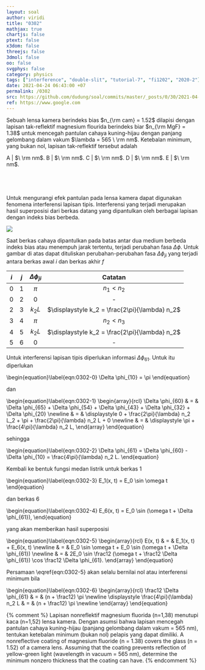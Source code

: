 ```yaml
---
layout: soal
author: viridi
title: "0302"
mathjax: true
chartjs: false
ptext: false
x3dom: false
threejs: false
3dmol: false
oo: false
svgphys: false
category: physics
tags: ["interference", "double-slit", "tutorial-7", "fi1202", "2020-2"]
date: 2021-04-24 06:43:00 +07
permalink: /0302
src: https://github.com/dudung/soal/commits/master/_posts/0/30/2021-04-24-elementary-physics-tutorial-7-2.md
ref: https://www.google.com
---
```

Sebuah lensa kamera berindeks bias $n_{\rm cam} = 1.52$ dilapisi dengan lapisan tak-reflektif magnesium flourida berindeks biar $n_{\rm MgF} = 1.38$ untuk mencegah pantulan cahaya kuning-hijau dengan panjang gelombang dalam vakum $\lambda = 565 \ \rm nm$. Ketebalan minimum, yang bukan nol, lapisan tak-reflektif tersebut adalah

A | $\ \rm nm$.
B | $\ \rm nm$.
C | $\ \rm nm$.
D | $\ \rm nm$.
E | $\ \rm nm$.


## &nbsp;
Untuk mengurangi efek pantulan pada lensa kamera dapat digunakan fenomena interferensi lapisan tipis. Interferensi yang terjadi merupakan hasil superposisi dari berkas datang yang dipantulkan oleh berbagai lapisan dengan indeks bias berbeda.

![]({{site.baseurl}}/assets/img/0/30/0302.png)

Saat berkas cahaya dipantulkan pada batas antar dua medium berbeda indeks bias atau menempuh jarak tertentu, terjadi perubahan fasa $\Delta \phi$. Untuk gambar di atas dapat dituliskan perubahan-perubahan fasa $\Delta \phi_{ji}$ yang terjadi antara berkas awal $i$ dan berkas akhir $f$

$i$ | $j$ | $\Delta \phi_{ji}$ | Catatan
:-: | :-: | :-: | :-:
0 | 1 | $\pi$ | $n_1 < n_2$
0 | 2 | 0 | -
2 | 3 | $k_2 L$ | $\displaystyle k_2 = \frac{2\pi}{\lambda} n_2$
3 | 4 | $\pi$ | $n_2 < n_3$
4 | 5 | $k_2 L$ | $\displaystyle k_2 = \frac{2\pi}{\lambda} n_2$
5 | 6 | 0 | -

Untuk interferensi lapisan tipis diperlukan informasi $\Delta \phi_{61}$. Untuk itu diperlukan

\begin{equation}\label{eqn:0302-0}
\Delta \phi_{10} = \pi
\end{equation}

dan

\begin{equation}\label{eqn:0302-1}
\begin{array}{rcl}
\Delta \phi_{60} & = & \Delta \phi_{65} + \Delta \phi_{54} + \Delta \phi_{43} + \Delta \phi_{32} + \Delta \phi_{20} \newline
& = & \displaystyle 0 + \frac{2\pi}{\lambda} n_2 L_2 + \pi + \frac{2\pi}{\lambda} n_2 L + 0 \newline
& = & \displaystyle \pi + \frac{4\pi}{\lambda} n_2 L,
\end{array}
\end{equation}

sehingga

\begin{equation}\label{eqn:0302-2}
\Delta \phi_{61} = \Delta \phi_{60} - \Delta \phi_{10} = \frac{4\pi}{\lambda} n_2 L.
\end{equation}

Kembali ke bentuk fungsi medan listrik untuk berkas $1$

\begin{equation}\label{eqn:0302-3}
E_1(x, t) = E_0 \sin \omega t
\end{equation}

dan berkas $6$

\begin{equation}\label{eqn:0302-4}
E_6(x, t) = E_0 \sin (\omega t + \Delta \phi_{61}),
\end{equation}

yang akan memberikan hasil superposisi

\begin{equation}\label{eqn:0302-5}
\begin{array}{rcl}
E(x, t) & = & E_1(x, t) + E_6(x, t) \newline
& = & E_0 \sin \omega t + E_0 \sin (\omega t + \Delta \phi_{61}) \newline
& = & 2E_0 \sin \frac12 (\omega t + \frac12 \Delta \phi_{61}) \cos \frac12 \Delta \phi_{61}.
\end{array}
\end{equation}

Persamaan \eqref{eqn:0302-5} akan selalu bernilai nol atau interferensi minimum bila

\begin{equation}\label{eqn:0302-6}
\begin{array}{rcl}
\frac12 \Delta \phi_{61} & = & (n + \frac12) \pi \newline
\displaystyle \frac{4\pi}{\lambda} n_2 L & = & (n + \frac12) \pi \newline
\end{array}
\end{equation}


{% comment %}
Lapisan nonreflektif magnesium fluorida (n=1,38) menutupi kaca (n=1,52) lensa kamera. Dengan asumsi
bahwa lapisan mencegah pantulan cahaya kuning-hijau (panjang gelombang dalam vakum = 565 nm),
tentukan ketebalan minimum (bukan nol) pelapis yang dapat dimiliki.
A nonreflective coating of magnesium fluoride (n = 1.38) covers the glass (n = 1.52) of a camera lens.
Assuming that the coating prevents reflection of yellow-green light (wavelength in vacuum = 565 nm),
determine the minimum nonzero thickness that the coating can have.
{% endcomment %}
